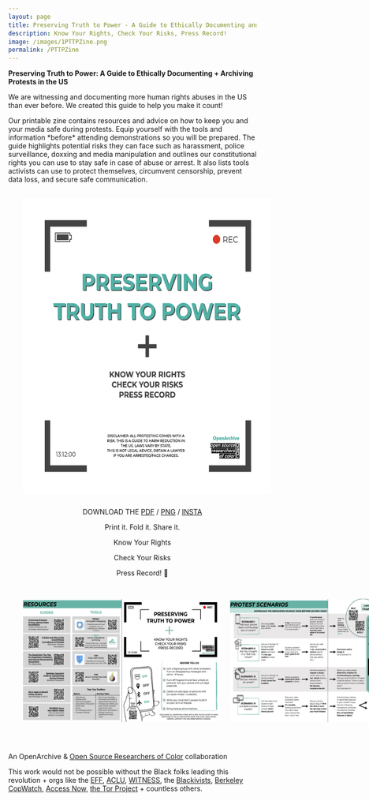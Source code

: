 ```yaml
---
layout: page
title: Preserving Truth to Power - A Guide to Ethically Documenting and Archiving Protests in the US
description: Know Your Rights, Check Your Risks, Press Record!
image: /images/1PTTPZine.png
permalink: /PTTPZine
---
```


<p><b>Preserving Truth to Power: A Guide to Ethically Documenting + Archiving Protests in the US</b></p>

<p>We are witnessing and documenting more human rights abuses in the US than ever before. We created this guide to help you make it count!<p>
<p>Our printable zine contains resources and advice on how to keep you and your media safe during protests. Equip yourself with the tools and information *before* attending demonstrations so you will be prepared.
The guide highlights potential risks they can face such as harassment, police surveillance, doxxing and media manipulation and outlines our constitutional rights you can use to stay safe in case of abuse or arrest.
It also lists tools activists can use to protect themselves, circumvent censorship, prevent data loss, and secure safe communication.<p>

<div style="display: flex; flex-direction: column; justify-content: center; align-content: center; width: 100%; margin: 20px;">
<div style="width: 100%; text-align: center;">
<img style="width: 600px; height: 600px; margin: 10px;" src="/images/1PTTPZine.png"/>
</div>
<div style="width: 100%; text-align: center;">
<p>DOWNLOAD THE <a href="https://drive.google.com/file/d/1fJL70G2W2bHHrgU8cczCsD47AxvVKOVP/view?usp=sharing">PDF</a> / <a href="https://drive.google.com/file/d/1i-qar2-S_3S8ahFwfEwluqOCDKKC6ZqK/view?usp=sharing">PNG</a> / <a href="https://drive.google.com/drive/folders/1CC0XEyVLK6itSxZJ62chaanPsLAEil2R?usp=sharing">INSTA</a></p>
<p>Print it. Fold it. Share it.</p>
<p>Know Your Rights</p>
<p>Check Your Risks</p>
<p>Press Record! 📸</p>
</div>
</div>

<div style="display: flex; justify-content: space-around; width: 100%; margin: 20px;">
<img style="width: 400px; height: 250px; margin: 10px;" src="/images/PTTPZineFNL.jpg"/>
<img style="width: 400px; height: 250px;  margin: 10px;" src="/images/PTTPZine2FNL.jpg"/>
</div>

<br>
<p>An OpenArchive & <a href="https://www.osroc.org/" target="_blank">Open Source Researchers of Color</a> collaboration</p>
<p>This work would not be possible without the Black folks leading this revolution + orgs like the <a href="https://www.eff.org/" target="_blank">EFF</a>, <a href="https://www.aclu.org/" target="_blank">ACLU</a>, <a href="https://www.witness.org/" target="_blank">WITNESS</a>, the <a href="https://www.theblackivists.com/" target="_blank">Blackivists</a>, <a href="https://www.berkeleycopwatch.org/" target="_blank">Berkeley CopWatch</a>, <a href="https://www.accessnow.org/" target="_blank">Access Now</a>, <a href="https://www.torproject.org/" target="_blank">the Tor Project</a> + countless others.
